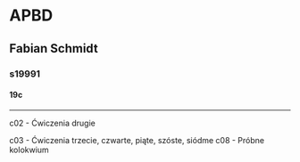 # APBD
## Fabian Schmidt
### s19991
#### 19c

---

c02 - Ćwiczenia drugie

c03 - Ćwiczenia trzecie, czwarte, piąte, szóste, siódme
c08 - Próbne kolokwium



